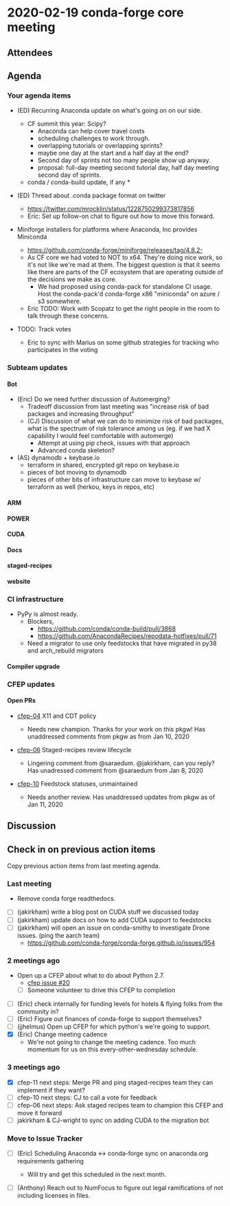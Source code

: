 # 2020-02-19 conda-forge core meeting 


## Attendees

## Agenda

### Your agenda items

* (ED) Recurring Anaconda update on what's going on on our side.
    * CF summit this year: Scipy? 
        * Anaconda can help cover travel costs
        * scheduling challenges to work through. 
        * overlapping tutorials or overlapping sprints?
        * maybe one day at the start and a half day at the end? 
        * Second day of sprints not too many people show up anyway.
        * proposal: full-day meeting second tutorial day, half day meeting second day of sprints.
    * conda / conda-build update, if any
        * 
* (ED) Thread about .conda package format on twitter 
    * https://twitter.com/mrocklin/status/1228750299373817856
    * Eric: Set up follow-on chat to figure out how to move this forward.
* Miniforge installers for platforms where Anaconda, Inc provides Miniconda
    * https://github.com/conda-forge/miniforge/releases/tag/4.8.2-
    * As CF core we had voted to NOT to x64. They're doing nice work, so it's not like we're mad at them. The biggest question is that it seems like there are parts of the CF ecosystem that are operating outside of the decisions we make as core.
        * We had proposed using conda-pack for standalone CI usage. Host the conda-pack'd conda-forge x86 "miniconda" on azure / s3 somewhere.
    * Eric TODO: Work with Scopatz to get the right people in the room to talk through these concerns.

* TODO: Track votes 
    * Eric to sync with Marius on some github strategies for tracking who participates in the voting

### Subteam updates

#### Bot
* (Eric) Do we need further discussion of Automerging?
    * Tradeoff discussion from last meeting was "increase risk of bad packages and increasing throughput"
    * (CJ) Discussion of what we can do to minimize risk of bad packages, what is the spectrum of risk tolerance among us (eg. if we had X capability I would feel comfortable with automerge)
        * Attempt at using pip check, issues with that approach
        * Advanced conda skeleton?
* (AS) dynamodb + keybase.io
    * terraform in shared, encrypted git repo on keybase.io
    * pieces of bot moving to dynamodb
    * pieces of other bits of infrastructure can move to keybase w/ terraform as well (herkou, keys in repos, etc)

#### ARM

#### POWER

#### CUDA

#### Docs

#### staged-recipes

#### website

### CI infrastructure

 * PyPy is almost ready.
     * Blockers,
         * https://github.com/conda/conda-build/pull/3868
         * https://github.com/AnacondaRecipes/repodata-hotfixes/pull/71
     * Need a migrator to use only feedstocks that have migrated in py38 and arch_rebuild migrators

#### Compiler upgrade

### CFEP updates

#### Open PRs

* [cfep-04](https://github.com/conda-forge/conda-forge-enhancement-proposals/pull/7) X11 and CDT policy
    * Needs new champion. Thanks for your work on this pkgw! Has unaddressed comments from pkgw as from Jan 10, 2020

* [cfep-06](https://github.com/conda-forge/conda-forge-enhancement-proposals/pull/9) Staged-recipes review lifecycle
    * Lingering comment from @saraedum. @jakirkham, can you reply? Has unadressed comment from @saraedum from Jan 8, 2020

* [cfep-10](https://github.com/conda-forge/conda-forge-enhancement-proposals/pull/15) Feedstock statuses, unmaintained
    * Needs another review. Has unaddressed updates from pkgw as of Jan 11, 2020


## Discussion


## Check in on previous action items
Copy previous action items from last meeting agenda.

### Last meeting
* Remove conda forge readthedocs.
* [ ] (jakirkham) write a blog post on CUDA stuff we discussed today
* [ ] (jakirkham) update docs on how to add CUDA support to feedstocks
* [ ] (jakirkham) will open an issue on conda-smithy to investigate Drone issues. (ping the aarch team)
    * https://github.com/conda-forge/conda-forge.github.io/issues/954



### 2 meetings ago
* Open up a CFEP about what to do about Python 2.7.
    * [cfep issue #20](https://github.com/conda-forge/cfep/issues/20)
    * [ ] Someone volunteer to drive this CFEP to completion
* [ ] (Eric) check internally for funding levels for hotels & flying folks from the community in?
* [ ] (Eric) Figure out finances of conda-forge to support themselves?
* [ ] (jjhelmus) Open up CFEP for which python's we're going to support.
* [x] (Eric) Change meeting cadence
    * We're not going to change the meeting cadence. Too much momentum for us on this every-other-wednesday schedule.

### 3 meetings ago
* [x] cfep-11 next steps: Merge PR and ping staged-recipes team they can implement if they want?
* [ ] cfep-10 next steps: CJ to call a vote for feedback
* [ ] cfep-06 next steps: Ask staged recipes team to champion this CFEP and move it forward
* [ ] jakirkham & CJ-wright to sync on adding CUDA to the migration bot

### Move to Issue Tracker

* [ ] (Eric) Scheduling Anaconda <-> conda-forge sync on anaconda.org requirements gathering
    * Will try and get this scheduled in the next month.
* [ ] (Anthony) Reach out to NumFocus to figure out legal ramifications of not including licenses in files.


